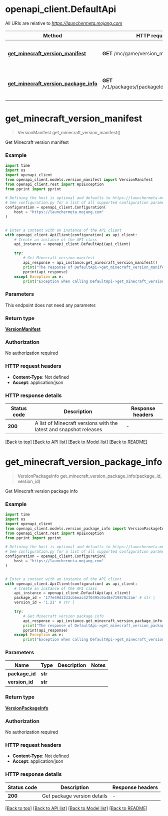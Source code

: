 # openapi_client.DefaultApi

All URIs are relative to *https://launchermeta.mojang.com*

Method | HTTP request | Description
------------- | ------------- | -------------
[**get_minecraft_version_manifest**](DefaultApi.md#get_minecraft_version_manifest) | **GET** /mc/game/version_manifest.json | Get Minecraft version manifest
[**get_minecraft_version_package_info**](DefaultApi.md#get_minecraft_version_package_info) | **GET** /v1/packages/{packageId}/{versionId}.json | Get Minecraft version package info


# **get_minecraft_version_manifest**
> VersionManifest get_minecraft_version_manifest()

Get Minecraft version manifest

### Example

```python
import time
import os
import openapi_client
from openapi_client.models.version_manifest import VersionManifest
from openapi_client.rest import ApiException
from pprint import pprint

# Defining the host is optional and defaults to https://launchermeta.mojang.com
# See configuration.py for a list of all supported configuration parameters.
configuration = openapi_client.Configuration(
    host = "https://launchermeta.mojang.com"
)


# Enter a context with an instance of the API client
with openapi_client.ApiClient(configuration) as api_client:
    # Create an instance of the API class
    api_instance = openapi_client.DefaultApi(api_client)

    try:
        # Get Minecraft version manifest
        api_response = api_instance.get_minecraft_version_manifest()
        print("The response of DefaultApi->get_minecraft_version_manifest:\n")
        pprint(api_response)
    except Exception as e:
        print("Exception when calling DefaultApi->get_minecraft_version_manifest: %s\n" % e)
```



### Parameters
This endpoint does not need any parameter.

### Return type

[**VersionManifest**](VersionManifest.md)

### Authorization

No authorization required

### HTTP request headers

 - **Content-Type**: Not defined
 - **Accept**: application/json

### HTTP response details
| Status code | Description | Response headers |
|-------------|-------------|------------------|
**200** | A list of Minecraft versions with the latest and snapshot releases |  -  |

[[Back to top]](#) [[Back to API list]](../README.md#documentation-for-api-endpoints) [[Back to Model list]](../README.md#documentation-for-models) [[Back to README]](../README.md)

# **get_minecraft_version_package_info**
> VersionPackageInfo get_minecraft_version_package_info(package_id, version_id)

Get Minecraft version package info

### Example

```python
import time
import os
import openapi_client
from openapi_client.models.version_package_info import VersionPackageInfo
from openapi_client.rest import ApiException
from pprint import pprint

# Defining the host is optional and defaults to https://launchermeta.mojang.com
# See configuration.py for a list of all supported configuration parameters.
configuration = openapi_client.Configuration(
    host = "https://launchermeta.mojang.com"
)


# Enter a context with an instance of the API client
with openapi_client.ApiClient(configuration) as api_client:
    # Create an instance of the API class
    api_instance = openapi_client.DefaultApi(api_client)
    package_id = '177e49d3233cb6eac42f0495c0a48e719870c2ae' # str | 
    version_id = '1.21' # str | 

    try:
        # Get Minecraft version package info
        api_response = api_instance.get_minecraft_version_package_info(package_id, version_id)
        print("The response of DefaultApi->get_minecraft_version_package_info:\n")
        pprint(api_response)
    except Exception as e:
        print("Exception when calling DefaultApi->get_minecraft_version_package_info: %s\n" % e)
```



### Parameters

Name | Type | Description  | Notes
------------- | ------------- | ------------- | -------------
 **package_id** | **str**|  | 
 **version_id** | **str**|  | 

### Return type

[**VersionPackageInfo**](VersionPackageInfo.md)

### Authorization

No authorization required

### HTTP request headers

 - **Content-Type**: Not defined
 - **Accept**: application/json

### HTTP response details
| Status code | Description | Response headers |
|-------------|-------------|------------------|
**200** | Get package version details |  -  |

[[Back to top]](#) [[Back to API list]](../README.md#documentation-for-api-endpoints) [[Back to Model list]](../README.md#documentation-for-models) [[Back to README]](../README.md)


